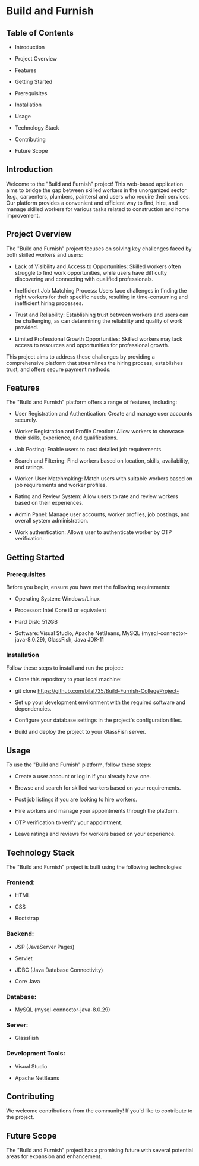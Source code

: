 # **Build and Furnish**

## **Table of Contents**

-   Introduction

-   Project Overview

-   Features

-   Getting Started

-   Prerequisites

-   Installation

-   Usage

-   Technology Stack

-   Contributing

-   Future Scope

## **Introduction**

Welcome to the \"Build and Furnish\" project! This web-based application
aims to bridge the gap between skilled workers in the unorganized sector
(e.g., carpenters, plumbers, painters) and users who require their
services. Our platform provides a convenient and efficient way to find,
hire, and manage skilled workers for various tasks related to
construction and home improvement.

## **Project Overview**

The \"Build and Furnish\" project focuses on solving key challenges
faced by both skilled workers and users:

-   Lack of Visibility and Access to Opportunities: Skilled workers
    often struggle to find work opportunities, while users have
    difficulty discovering and connecting with qualified professionals.

-   Inefficient Job Matching Process: Users face challenges in finding
    the right workers for their specific needs, resulting in
    time-consuming and inefficient hiring processes.

-   Trust and Reliability: Establishing trust between workers and users
    can be challenging, as can determining the reliability and quality
    of work provided.

-   Limited Professional Growth Opportunities: Skilled workers may lack
    access to resources and opportunities for professional growth.

This project aims to address these challenges by providing a
comprehensive platform that streamlines the hiring process, establishes
trust, and offers secure payment methods.

## **Features**

The \"Build and Furnish\" platform offers a range of features,
including:

-   User Registration and Authentication: Create and manage user
    accounts securely.

-   Worker Registration and Profile Creation: Allow workers to showcase
    their skills, experience, and qualifications.

-   Job Posting: Enable users to post detailed job requirements.

-   Search and Filtering: Find workers based on location, skills,
    availability, and ratings.

-   Worker-User Matchmaking: Match users with suitable workers based on
    job requirements and worker profiles.

-   Rating and Review System: Allow users to rate and review workers
    based on their experiences.

-   Admin Panel: Manage user accounts, worker profiles, job postings,
    and overall system administration.

-   Work authentication: Allows user to authenticate worker by OTP
    verification.

## **Getting Started**

### **Prerequisites**

Before you begin, ensure you have met the following requirements:

-   Operating System: Windows/Linux

-   Processor: Intel Core i3 or equivalent

-   Hard Disk: 512GB

-   Software: Visual Studio, Apache NetBeans, MySQL
    (mysql-connector-java-8.0.29), GlassFish, Java JDK-11

### **Installation**

Follow these steps to install and run the project:

-   Clone this repository to your local machine:

-   git clone https://github.com/bilal735/Build-Furnish-CollegeProject-

-   Set up your development environment with the required software and
    dependencies.

-   Configure your database settings in the project\'s configuration
    files.

-   Build and deploy the project to your GlassFish server.

## **Usage**

To use the \"Build and Furnish\" platform, follow these steps:

-   Create a user account or log in if you already have one.

-   Browse and search for skilled workers based on your requirements.

-   Post job listings if you are looking to hire workers.

-   Hire workers and manage your appointments through the platform.

-   OTP verification to verify your appointment.

-   Leave ratings and reviews for workers based on your experience.

## **Technology Stack**

The \"Build and Furnish\" project is built using the following
technologies:

### **Frontend:**

- HTML

- CSS

- Bootstrap

### **Backend:**

- JSP (JavaServer Pages)

- Servlet

- JDBC (Java Database Connectivity)

- Core Java

### **Database:**

- MySQL (mysql-connector-java-8.0.29)

### **Server:**

- GlassFish

### **Development Tools:**

- Visual Studio

- Apache NetBeans

## **Contributing**

We welcome contributions from the community! If you\'d like to
contribute to the project.

## **Future Scope**

The \"Build and Furnish\" project has a promising future with several
potential areas for expansion and enhancement.
